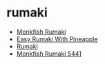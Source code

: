 # rumaki

 * [Monkfish Rumaki](../../index/m/monkfish-rumaki-5441.json)
 * [Easy Rumaki With Pineapple](../../index/e/easy-rumaki-with-pineapple.json)
 * [Rumaki](../../index/r/rumaki.json)
 * [Monkfish Rumaki 5441](../../index/m/monkfish-rumaki-5441.json)
